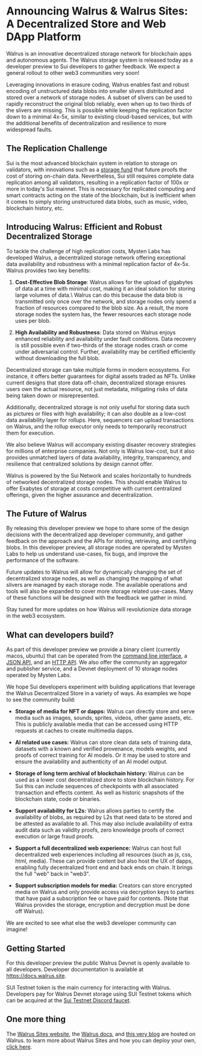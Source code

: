 # Announcing Walrus & Walrus Sites: A Decentralized Store and Web DApp Platform

Walrus is an innovative decentralized storage network for blockchain apps and autonomous agents. The
Walrus storage system is released today as a developer preview to Sui developers to gather
feedback. We expect a general rollout to other web3 communities very soon!

Leveraging innovations in erasure coding, Walrus enables fast and robust encoding of unstructured
data blobs into smaller slivers distributed and stored over a network of storage nodes. A subset of
slivers can be used to rapidly reconstruct the original blob reliably, even when up to two thirds of
the slivers are missing. This is possible while keeping the replication factor down to a minimal
4x-5x, similar to existing cloud-based services, but with the additional benefits of
decentralization and resilience to more widespread faults.

## The Replication Challenge

Sui is the most advanced blockchain system in relation to storage on validators, with innovations
such as a [storage fund](https://docs.sui.io/concepts/tokenomics/storage-fund) that future proofs
the cost of storing on-chain data. Nevertheless, Sui still requires complete data replication among
all validators, resulting in a replication factor of 100x or more in today's Sui mainnet. This is
necessary for replicated computing and smart contracts acting on the state of the blockchain, but is
inefficient when it comes to simply storing unstructured data blobs, such as music, video,
blockchain history, etc.

## Introducing Walrus: Efficient and Robust Decentralized Storage

To tackle the challenge of high replication costs, Mysten Labs has developed Walrus, a decentralized
storage network offering exceptional data availability and robustness with a minimal replication
factor of 4x-5x. Walrus provides two key benefits:

1. **Cost-Effective Blob Storage**: Walrus allows for the upload of gigabytes of data at a time with
   minimal cost, making it an ideal solution for storing large volumes of data.\ Walrus can do this
   because the data blob is transmitted only once over the network, and storage nodes only spend a
   fraction of resources compared to the blob size. As a result, the more storage nodes the system
   has, the fewer resources each storage node uses per blob.

1. **High Availability and Robustness**: Data stored on Walrus enjoys enhanced reliability and
   availability under fault conditions. Data recovery is still possible even if two-thirds of the
   storage nodes crash or come under adversarial control. Further, availability may be certified
   efficiently without downloading the full blob.

Decentralized storage can take multiple forms in modern ecosystems. For instance, it offers better
guarantees for digital assets traded as NFTs.  Unlike current designs that store data off-chain,
decentralized storage ensures users own the actual resource, not just metadata, mitigating risks of
data being taken down or misrepresented.

Additionally, decentralized storage is not only useful for storing data such as pictures or files
with high availability; it can also double as a low-cost data availability layer for rollups. Here,
sequencers can upload transactions on Walrus, and the rollup executor only needs to temporarily
reconstruct them for execution.

We also believe Walrus will accompany existing disaster recovery strategies for millions of
enterprise companies. Not only is Walrus low-cost, but it also provides unmatched layers of data
availability, integrity, transparency, and resilience that centralized solutions by design cannot
offer.

Walrus is powered by the Sui Network and scales horizontally to hundreds of networked decentralized
storage nodes. This should enable Walrus to offer Exabytes of storage at costs competitive with
current centralized offerings, given the higher assurance and decentralization.

## The Future of Walrus

By releasing this developer preview we hope to share some of the design decisions with the
decentralized app developer community, and gather feedback on the approach and the APIs for storing,
retrieving, and certifying blobs. In this developer preview, all storage nodes are operated by
Mysten Labs to help us understand use-cases, fix bugs, and improve the performance of the software.

Future updates to Walrus will allow for dynamically changing the set of decentralized storage nodes,
as well as changing the mapping of what slivers are managed by each storage node. The available
operations and tools will also be expanded to cover more storage related use-cases.  Many of these
functions will be designed with the feedback we gather in mind.

Stay tuned for more updates on how Walrus will revolutionize data storage in the web3 ecosystem.

## What can developers build?

As part of this developer preview we provide a binary client (currently macos, ubuntu) that can be
operated from the [command line interface](https://docs.walrus.site/usage/client-cli.html), a [JSON
API](https://docs.walrus.site/usage/json-api.html), and an [HTTP
API](https://docs.walrus.site/usage/web-api.html).  We also offer the community an aggregator and
publisher service, and a Devnet deployment of 10 storage nodes operated by Mysten Labs.

We hope Sui developers experiment with building applications that leverage the Walrus Decentralized
Store in a variety of ways. As examples we hope to see the community build:

- **Storage of media for NFT or dapps:** Walrus can directly store and serve media such as images,
  sounds, sprites, videos, other game assets, etc. This is publicly available media that can be
  accessed using HTTP requests at caches to create multimedia dapps.

- **AI related use cases:** Walrus can store clean data sets of training data, datasets with a known
  and verified provenance, models weights, and proofs of correct training for AI models. Or it may
  be used to store and ensure the availability and authenticity of an AI model output.

- **Storage of long term archival of blockchain history:** Walrus can be used as a lower cost
  decentralized store to store blockchain history. For Sui this can include sequences of checkpoints
  with all associated transaction and effects content. As well as historic snapshots of the
  blockchain state, code or binaries.

- **Support availability for L2s:** Walrus allows parties to certify the availability of blobs, as
  required by L2s that need data to be stored and be attested as available to all. This may also
  include availability of extra audit data such as validity proofs, zero knowledge proofs of correct
  execution or large fraud proofs.

- **Support a full decentralized web experience:** Walrus can host full decentralized web
  experiences including all resources (such as js, css, html, media). These can provide content but
  also host the UX of dapps, enabling fully decentralized front end and back ends on chain. It
  brings the full "web" back in "web3".

- **Support subscription models for media:** Creators can store encrypted media on Walrus and only
  provide access via decryption keys to parties that have paid a subscription fee or have paid for
  contents. (Note that Walrus provides the storage, encryption and decryption must be done off
  Walrus).

We are excited to see what else the web3 developer community can imagine!

## Getting Started

For this developer preview the public Walrus Devnet is openly available to all developers. Developer
documentation is available at <https://docs.walrus.site>.

SUI Testnet token is the main currency for interacting with Walrus.  Developers pay for Walrus
Devnet storage using SUI Testnet tokens which can be acquired at the [Sui Testnet Discord
faucet](https://discord.com/channels/916379725201563759/1037811694564560966).

## One more thing

The [Walrus Sites website](https://walrus.site/), the [Walrus docs](https://docs.walrus.site), and
[this very blog](https://blog.walrus.site) are hosted on Walrus. to learn more about Walrus Sites
and how you can deploy your own, [click
here](https://docs.walrus.site/walrus-sites/intro.html).
